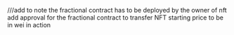 
///add to note
the fractional contract has to be deployed by the owner of nft
add approval for the fractional contract to transfer NFT
starting price to be in wei in action